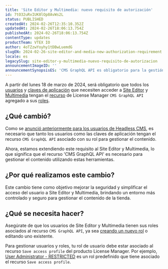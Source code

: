 ```yaml
---
title: 'Site Editor y Multimedia: nuevo requisito de autorización'
id: 7tO32uRxIUK8lOp8AvWs2L
status: PUBLISHED
createdAt: 2024-02-26T12:35:10.352Z
updatedAt: 2024-02-26T18:06:13.754Z
publishedAt: 2024-02-26T18:06:13.754Z
contentType: updates
productTeam: VTEX IO
author: 4oTZzwYoyhy1tDBwLuemdG
slugEN: 2024-02-26-site-editor-and-media-new-authorization-requirement
locale: es
legacySlug: site-editor-y-multimedia-nuevo-requisito-de-autorizacion
announcementImageID: ''
announcementSynopsisES: 'CMS GraphQL API es obligatorio para la gestión de contenido. Actualiza los roles según corresponda.'
---
```


A partir del lunes 18 de marzo de 2024, será obligatorio que todos los [usuarios](https://developers.vtex.com/docs/guides/api-authentication-using-user-tokens) y [claves de aplicación](https://developers.vtex.com/docs/guides/api-authentication-using-application-keys) que necesiten acceder a [Site Editor](/en/tutorial/site-editor-overview--299Dbeb9mFczUTyNQ9xPe1) y [Multimedia](/es/tutorial/media-overview--31fhjHTt4TBoo50AmGQ9b2) tengan el [recurso](/es/tutorial/license-manager-resources--3q6ztrC8YynQf6rdc6euk3) de License Manager `CMS GraphQL API` agregado a sus [roles](/es/tutorial/roles--7HKK5Uau2H6wxE1rH5oRbc).

## ¿Qué cambió?

Como se [anunció anteriormente para los usuarios de Headless CMS](/es/announcements/headless-cms-new-authorization-requirement--7G056zzZmGFBztkRqhpUgj), es necesario que tanto los usuarios como las claves de aplicación tengan el recurso `CMS GraphQL API` asociado con su rol para gestionar el contenido.

Ahora, estamos extendiendo este requisito al Site Editor y Multimedia, lo que significa que el recurso 'CMS GraphQL API' es necesario para gestionar el contenido utilizando estas herramientas.

## ¿Por qué realizamos este cambio?
Este cambio tiene como objetivo mejorar la seguridad y simplificar el acceso del usuario a Site Editor y Multimedia, brindando un entorno más controlado y seguro para gestionar el contenido de la tienda. 

## ¿Qué se necesita hacer?
Asegúrate de que los usuarios de Site Editor y Multimedia tienen sus roles asociados al recurso `CMS GraphQL API`, ya sea [creando un nuevo rol](/es/tutorial/roles--7HKK5Uau2H6wxE1rH5oRbc?&utm_source=autocomplete#creating-a-role) o editando uno existente.

<div class="alert alert-warning">
  <p>Para gestionar usuarios y roles, tu rol de usuario debe estar asociado al recurso <code>Save access profile</code> del producto <bold>License Manager</bold>. Por ejemplo, <a href="https://help.vtex.com/es/tutorial/predefined-roles--jGDurZKJHvHJS13LnO7Dy#user-administrator-restricted">User Administrator - RESTRICTED</a> es un rol predefinido que tiene asociado el recurso <code>Save access profile</code>.</p>
</div>

